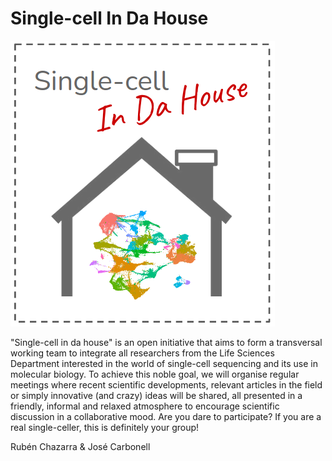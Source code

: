 # Single-cell In Da House

![](img/logo.png)

"Single-cell in da house" is an open initiative that aims to form a transversal working team to integrate all researchers from the Life Sciences Department interested in the world of single-cell sequencing and its use in molecular biology.
To achieve this noble goal, we will organise regular meetings where recent scientific developments, relevant articles in the field or simply innovative (and crazy) ideas will be shared, all presented in a friendly, informal and relaxed atmosphere to encourage scientific discussion in a collaborative mood.
Are you dare to participate? If you are a real single-celler, this is definitely your group!

Rubén Chazarra & José Carbonell

